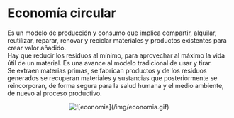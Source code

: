 # Economía circular

Es un modelo de producción y consumo que implica compartir, alquilar, reutilizar, reparar, renovar y reciclar materiales y productos existentes para crear valor añadido.  
Hay que reducir los residuos al mínimo, para aprovechar al máximo la vida útil de un material. Es una avance al modelo tradicional de usar y tirar.  
Se extraen materias primas, se fabrican productos y de los residuos generados se recuperan materiales y sustancias que posteriormente se reincorporan, de forma segura para la salud humana y el medio ambiente, de nuevo al proceso productivo.  
<p align="center">
  <img src="/img/economia.gif" alt="![economia](/img/economia.gif)"/>
</p>
